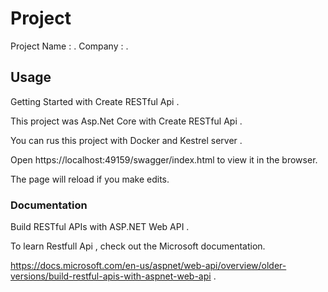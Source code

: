 
# Project

Project Name :  .
Company :  .


## Usage

Getting Started with Create RESTful Api .

This project was Asp.Net Core with Create RESTful Api .

You can rus this project with Docker and Kestrel server .

Open https://localhost:49159/swagger/index.html to view it in the browser.

The page will reload if you make edits.


### Documentation

Build RESTful APIs with ASP.NET Web API .

To learn Restfull Api , check out the Microsoft documentation.

https://docs.microsoft.com/en-us/aspnet/web-api/overview/older-versions/build-restful-apis-with-aspnet-web-api .

